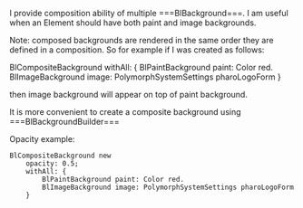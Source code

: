 I provide composition ability of multiple ===BlBackground===.
I am useful when an Element should have both paint and image backgrounds.

Note: composed backgrounds are rendered in the same order they are defined in a composition. So for example if I was created as follows:

BlCompositeBackground withAll: {
	BlPaintBackground paint: Color red.
	BlImageBackground image: PolymorphSystemSettings pharoLogoForm
} 

then image background will appear on top of paint background.

It is more convenient to create a composite background using ===BlBackgroundBuilder===

Opacity example:

	BlCompositeBackground new
		opacity: 0.5;
		withAll: {
			BlPaintBackground paint: Color red.
			BlImageBackground image: PolymorphSystemSettings pharoLogoForm
		} 